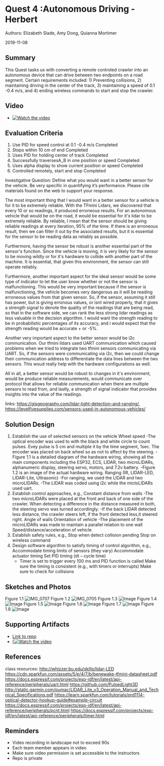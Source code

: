 # Quest 4 :Autonomous Driving  - Herbert
Authors: Elizabeth Slade, Amy Dong, Quianna Mortimer

2019-11-08

## Summary
This Quest tasks us with converting a remote controled crawler into an autonomous device that can drive between two endpoints on a road segment. Certain requirements included: 1) Preventing collisions, 2) maintaining driving in the center of the track, 3) maintaining a speed of 0.1 -0.4 m/s, and 4) ending wireless commands to start and stop the crawler.

## Video

- [![Watch the video](https://img.youtube.com/vi/6dlBu9K2hMU/maxresdefault.jpg)](https://youtu.be/6dlBu9K2hMU)


## Evaluation Criteria
1. Use PID for speed control at 0.1 -0.4 m/s Completed
2. Stops within 10 cm of end Completed
3. Uses PID for holding center of track  Completed
4. Successfully traversesA_B in one position or speed Completed
5. Uses alpha display to show current position or speed Completed
6. Controlled remotely, start and stop  Completed

Investigative Question: Define what you would want in a better sensor for the vehicle. Be very specific in quantifying it’s performance. Please cite materials found on the web to support your response.

The most important thing that I would want in a better sensor for a vehicle is for it to be extremely reliable. With the TFmini Lidars, we discovered that every 10 or so readings, it produced erroneous results. For an autonomous vehicle that would be on the road, it would be essential for it's lidar to be extremely reliable. By reliable, I mean that the sensor should be giving reliable readings at every iteration, 95% of the time. If there is an erroneous result, then we can filter it out by the associated results, but it is essential for the sensor to be reading data as reliably as possible. 

Furthermore, having the sensor be robust is another essential part of the sensor's function. Since the vehicle is moving, it is very likely for the sensor to be moving wildly or for it's hardware to collide with another part of the machine. It is essential, that given this environment, the sensor can still operate reliably.

Furthermore, another important aspect for the ideal sensor would be some type of indicator to let the user know whether or not the sensor is malfunctioning. This would be very important because if the sensor is malfunctioning, the vehicle becomes very dangerous as it will be reading erroneous values from that given sensor. So, if the sensor, assuming it still has power, but is giving erronous values, or isnt wired properly, that it gives a strength signal to denote the quality of the readings that are being read, so that in the software side, we can rank the less strong lidar readings as less valuable in the decision algorithm. I would want the strength reading to be in probabilistic percentages of its accuracy, and i would expect that the strength reading would be accurate + or -5%.

Another very important aspect to the better sensor would be i2c communication. Our tfmini lidars used UART communication which caused problems when we tried to integrate two tfmini sensors communicating via UART. So, if the sensors were communicating via i2c, then we could change their communication address to differentiate the data lines between the two sensors. This woud really help with the hardware configurations as well. 

All in all, a better sensor would be robust to changes in it's environment, would be produce reliable measurements, would communicate over protocol that allows for reliable communication when there are multiple sensors to read from, and lastly, a strength of signal indicator that provides insights into the value of the readings. 

links: https://gisgeography.com/lidar-light-detection-and-ranging/, https://levelfivesupplies.com/sensors-used-in-autonomous-vehicles/


## Solution Design
1. Establish the use of selected sensors on the vehicle
    Wheel speed
       -The optical encoder was used to with the black and white circle to count pulses. Evey pulse is 5 cm and multiple it by the time         segment, 1sec. The encoder was placed on back wheel so as not to affect by the steering.
       -Figure 1.1 is a detailed diagram of the hardware wiring, showing all the main components including the ESP32, ECS, LIDAR, two microLIDARs, alphanumeric display, steering servo, motors, and 7.2v battery.
       -Figure 1.2 is an image of the actual hardware wiring.
    Ranging (IR, LIDAR-LED, LIDAR-Lite, Ultrasonic)
      -For ranging, we used the LIDAR and two microLIDARs.
      -The  LIDAR was coded using i2c while  the mictoLIDARs used uart.
2. Establish control approaches, e.g.,
    Constant distance from walls
    -The two microLIDARs were placed at the front and back of one side of the crawler. When detecting a difference in the distance            measured in both, the steering servo was turned accordingly.
    -If the back LIDAR detected less distance, the crawler steers left, if the front detected less,it steered right.
    Angle of walls
    Orientation of vehicle
    -The placement of the microLIDARs was made to maintain a parallel relation to one wall
    Speed/distance/acceleration of vehicle
3. Establish safety rules, e.g.,
    Stop when detect collision pending
    Stop on wireless command
4. Design software algorithm to satisfy timing of control algorithm, e.g.,
    Accommodate timing limits of sensors (they vary)
    Accommodate actuator timing
    Set PID timing (dt – cycle time)
    - Timer is set to trigger every 100 ms and PID function is called
    Make sure the timing is consistent (e.g., with timers or interrupts)
    Make sure to check for collisions


## Sketches and Photos
Figure 1.1
![IMG_0707](https://user-images.githubusercontent.com/24261732/68505208-ae0f1380-0234-11ea-9dc7-91ff2c7bfeab.JPG)
Figure 1.2
![IMG_0705](https://user-images.githubusercontent.com/24261732/68505173-96378f80-0234-11ea-9137-e66507e776cb.JPG)
Figure 1.3
![Image](./images/0D3EC4F3-9F26-4037-89D4-835F02764DC9_1_102_o.jpeg)
Figure 1.4
![Image](./images/2C9C4E47-E748-4871-BC99-A1159B593AC0_1_102_o.jpeg)
Figure 1.5
![Image](./images/35D16CF1-9DE7-402A-BB7F-EE2D121D942D_1_102_o.jpeg)
Figure 1.6
![Image](./images/ACA77EB8-2ED2-443F-8F29-113C9B0769A7_1_102_o.jpeg)
Figure 1.7
![Image](./images/B98F042A-289B-47A1-86F0-67DCBFB066BF_1_105_c.jpeg)
Figure 1.8
![Image](./images/F3EAB060-960A-4CBA-8F65-0F5095B18FC7_1_102_o.jpeg)

## Supporting Artifacts
- [Link to repo](https://github.com/BU-EC444/Team4-Dong-Mortimer-Slade/tree/master/quest-4)
- [[![Watch the video](https://img.youtube.com/vi/6dlBu9K2hMU/maxresdefault.jpg)](https://youtu.be/6dlBu9K2hMU)

## References
class resources: http://whizzer.bu.edu/skills/lidar-LED
https://cdn.sparkfun.com/assets/5/e/4/7/b/benewake-tfmini-datasheet.pdf
https://docs.espressif.com/projects/esp-idf/en/latest/api-reference/peripherals/uart.html
https://github.com/PulsedLight3D
http://static.garmin.com/pumac/LIDAR_Lite_v3_Operation_Manual_and_Technical_Specifications.pdf
https://learn.sparkfun.com/tutorials/qrd1114-optical-detector-hookup-guide#example-circuit
https://docs.espressif.com/projects/esp-idf/en/latest/api-reference/peripherals/pcnt.html
https://docs.espressif.com/projects/esp-idf/en/latest/api-reference/peripherals/timer.html

## Reminders

- Video recording in landscape not to exceed 90s
- Each team member appears in video
- Make sure video permission is set accessible to the instructors
- Repo is private
